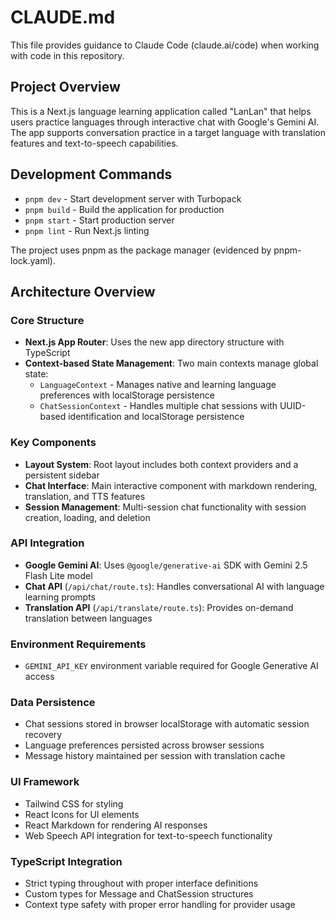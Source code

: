 # CLAUDE.md

This file provides guidance to Claude Code (claude.ai/code) when working with code in this repository.

## Project Overview

This is a Next.js language learning application called "LanLan" that helps users practice languages through interactive chat with Google's Gemini AI. The app supports conversation practice in a target language with translation features and text-to-speech capabilities.

## Development Commands

- `pnpm dev` - Start development server with Turbopack
- `pnpm build` - Build the application for production
- `pnpm start` - Start production server
- `pnpm lint` - Run Next.js linting

The project uses pnpm as the package manager (evidenced by pnpm-lock.yaml).

## Architecture Overview

### Core Structure
- **Next.js App Router**: Uses the new app directory structure with TypeScript
- **Context-based State Management**: Two main contexts manage global state:
  - `LanguageContext` - Manages native and learning language preferences with localStorage persistence
  - `ChatSessionContext` - Handles multiple chat sessions with UUID-based identification and localStorage persistence

### Key Components
- **Layout System**: Root layout includes both context providers and a persistent sidebar
- **Chat Interface**: Main interactive component with markdown rendering, translation, and TTS features
- **Session Management**: Multi-session chat functionality with session creation, loading, and deletion

### API Integration
- **Google Gemini AI**: Uses `@google/generative-ai` SDK with Gemini 2.5 Flash Lite model
- **Chat API** (`/api/chat/route.ts`): Handles conversational AI with language learning prompts
- **Translation API** (`/api/translate/route.ts`): Provides on-demand translation between languages

### Environment Requirements
- `GEMINI_API_KEY` environment variable required for Google Generative AI access

### Data Persistence
- Chat sessions stored in browser localStorage with automatic session recovery
- Language preferences persisted across browser sessions
- Message history maintained per session with translation cache

### UI Framework
- Tailwind CSS for styling
- React Icons for UI elements
- React Markdown for rendering AI responses
- Web Speech API integration for text-to-speech functionality

### TypeScript Integration
- Strict typing throughout with proper interface definitions
- Custom types for Message and ChatSession structures
- Context type safety with proper error handling for provider usage